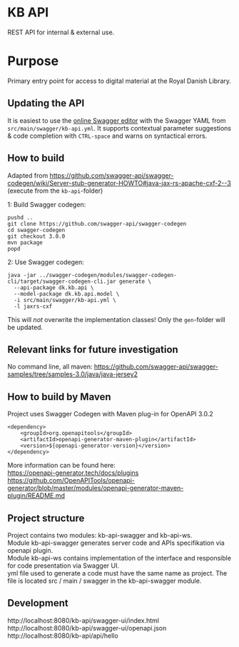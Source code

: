 # KB API

REST API for internal & external use.

# Purpose

Primary entry point for access to digital material at the Royal Danish Library.

## Updating the API

It is easiest to use the [online Swagger editor](https://editor.swagger.io/) with the Swagger YAML from
`src/main/swagger/kb-api.yml`. It supports contextual parameter suggestions & code completion with `CTRL-space`
and warns on syntactical errors.

## How to build

Adapted from
https://github.com/swagger-api/swagger-codegen/wiki/Server-stub-generator-HOWTO#java-jax-rs-apache-cxf-2--3
(execute from the `kb-api`-folder)

 1: Build Swagger codegen:  
```
pushd .. 
git clone https://github.com/swagger-api/swagger-codegen
cd swagger-codegen
git checkout 3.0.0
mvn package
popd
```

2: Use Swagger codegen:
   
   
```
java -jar ../swagger-codegen/modules/swagger-codegen-cli/target/swagger-codegen-cli.jar generate \
  --api-package dk.kb.api \
  --model-package dk.kb.api.model \
  -i src/main/swagger/kb-api.yml \
  -l jaxrs-cxf
```

This will *not* overwrite the implementation classes! Only the `gen`-folder will be updated.

## Relevant links for future investigation

No command line, all maven:
https://github.com/swagger-api/swagger-samples/tree/samples-3.0/java/java-jersey2

## How to build by Maven

Project uses Swagger Codegen with Maven plug-in for OpenAPI 3.0.2 <br>
```
<dependency>
    <groupId>org.openapitools</groupId>
    <artifactId>openapi-generator-maven-plugin</artifactId>
    <version>${openapi-generator-version}</version>
</dependency>
```
More information can be found here: <br>
https://openapi-generator.tech/docs/plugins
https://github.com/OpenAPITools/openapi-generator/blob/master/modules/openapi-generator-maven-plugin/README.md

## Project structure

Project contains two modules: kb-api-swagger and kb-api-ws. <br>
Module kb-api-swagger generates server code and APIs specifikation via openapi plugin. <br>
Module kb-api-ws contains implementation of the interface and responsible for code presentation via Swagger UI.<br>
yml file used to generate a code must have the same name as project. The file is located src / main / swagger in the kb-api-swagger module.<br>

## Development

http://localhost:8080/kb-api/swagger-ui/index.html
http://localhost:8080/kb-api/swagger-ui/openapi.json
http://localhost:8080/kb-api/api/hello



